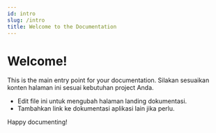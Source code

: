 ```yaml
---
id: intro
slug: /intro
title: Welcome to the Documentation
---
```


# Welcome!

This is the main entry point for your documentation. Silakan sesuaikan konten halaman ini sesuai kebutuhan project Anda.

- Edit file ini untuk mengubah halaman landing dokumentasi.
- Tambahkan link ke dokumentasi aplikasi lain jika perlu.

Happy documenting!
